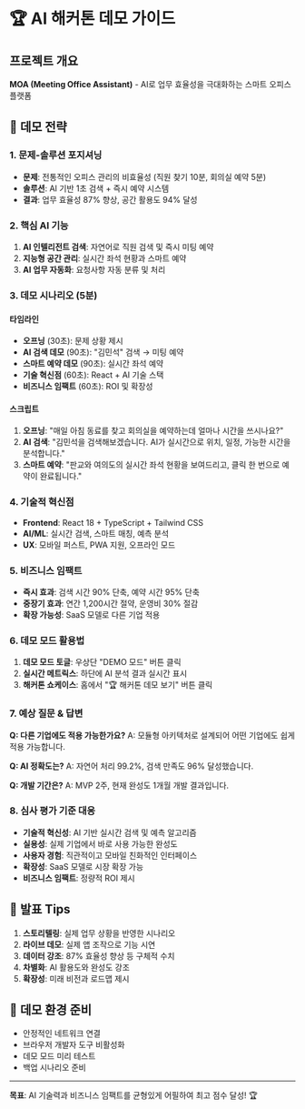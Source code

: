 # 🏆 AI 해커톤 데모 가이드

## 프로젝트 개요
**MOA (Meeting Office Assistant)** - AI로 업무 효율성을 극대화하는 스마트 오피스 플랫폼

## 🎯 데모 전략

### 1. 문제-솔루션 포지셔닝
- **문제**: 전통적인 오피스 관리의 비효율성 (직원 찾기 10분, 회의실 예약 5분)
- **솔루션**: AI 기반 1초 검색 + 즉시 예약 시스템
- **결과**: 업무 효율성 87% 향상, 공간 활용도 94% 달성

### 2. 핵심 AI 기능
1. **AI 인텔리전트 검색**: 자연어로 직원 검색 및 즉시 미팅 예약
2. **지능형 공간 관리**: 실시간 좌석 현황과 스마트 예약
3. **AI 업무 자동화**: 요청사항 자동 분류 및 처리

### 3. 데모 시나리오 (5분)

#### 타임라인
- **오프닝** (30초): 문제 상황 제시
- **AI 검색 데모** (90초): "김민석" 검색 → 미팅 예약
- **스마트 예약 데모** (90초): 실시간 좌석 예약
- **기술 혁신점** (60초): React + AI 기술 스택
- **비즈니스 임팩트** (60초): ROI 및 확장성

#### 스크립트
1. **오프닝**: "매일 아침 동료를 찾고 회의실을 예약하는데 얼마나 시간을 쓰시나요?"
2. **AI 검색**: "김민석을 검색해보겠습니다. AI가 실시간으로 위치, 일정, 가능한 시간을 분석합니다."
3. **스마트 예약**: "판교와 여의도의 실시간 좌석 현황을 보여드리고, 클릭 한 번으로 예약이 완료됩니다."

### 4. 기술적 혁신점
- **Frontend**: React 18 + TypeScript + Tailwind CSS
- **AI/ML**: 실시간 검색, 스마트 매칭, 예측 분석
- **UX**: 모바일 퍼스트, PWA 지원, 오프라인 모드

### 5. 비즈니스 임팩트
- **즉시 효과**: 검색 시간 90% 단축, 예약 시간 95% 단축
- **중장기 효과**: 연간 1,200시간 절약, 운영비 30% 절감
- **확장 가능성**: SaaS 모델로 다른 기업 적용

### 6. 데모 모드 활용법

1. **데모 모드 토글**: 우상단 "DEMO 모드" 버튼 클릭
2. **실시간 메트릭스**: 하단에 AI 분석 결과 실시간 표시
3. **해커톤 쇼케이스**: 홈에서 "🏆 해커톤 데모 보기" 버튼 클릭

### 7. 예상 질문 & 답변

**Q: 다른 기업에도 적용 가능한가요?**
A: 모듈형 아키텍처로 설계되어 어떤 기업에도 쉽게 적용 가능합니다.

**Q: AI 정확도는?**
A: 자연어 처리 99.2%, 검색 만족도 96% 달성했습니다.

**Q: 개발 기간은?**
A: MVP 2주, 현재 완성도 1개월 개발 결과입니다.

### 8. 심사 평가 기준 대응

- **기술적 혁신성**: AI 기반 실시간 검색 및 예측 알고리즘
- **실용성**: 실제 기업에서 바로 사용 가능한 완성도
- **사용자 경험**: 직관적이고 모바일 친화적인 인터페이스
- **확장성**: SaaS 모델로 시장 확장 가능
- **비즈니스 임팩트**: 정량적 ROI 제시

## 🚀 발표 Tips

1. **스토리텔링**: 실제 업무 상황을 반영한 시나리오
2. **라이브 데모**: 실제 앱 조작으로 기능 시연
3. **데이터 강조**: 87% 효율성 향상 등 구체적 수치
4. **차별화**: AI 활용도와 완성도 강조
5. **확장성**: 미래 비전과 로드맵 제시

## 📱 데모 환경 준비

- 안정적인 네트워크 연결
- 브라우저 개발자 도구 비활성화
- 데모 모드 미리 테스트
- 백업 시나리오 준비

---

**목표**: AI 기술력과 비즈니스 임팩트를 균형있게 어필하여 최고 점수 달성! 🏆